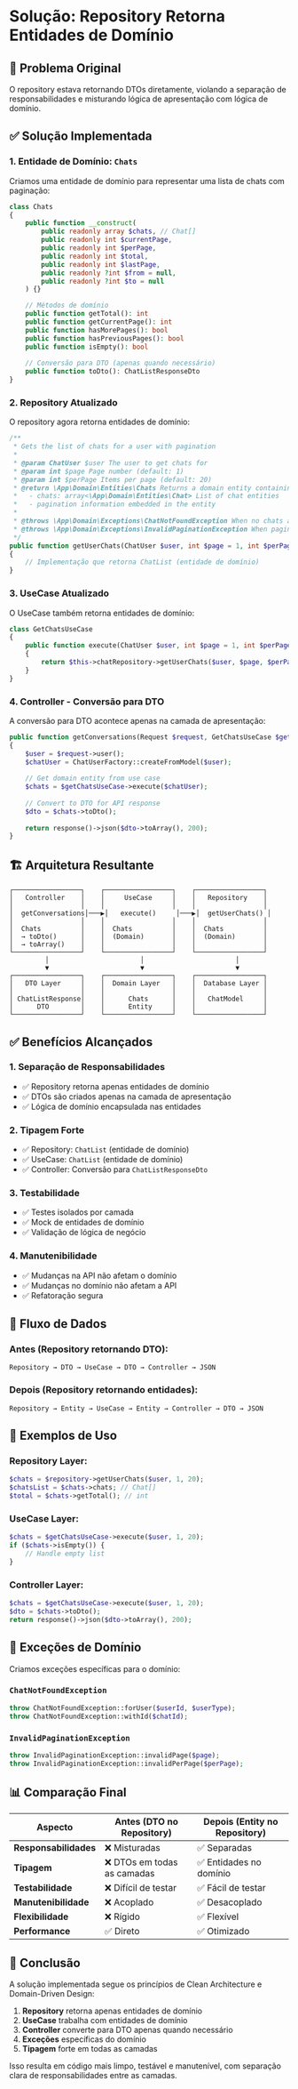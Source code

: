 # Solução: Repository Retorna Entidades de Domínio

## 🎯 Problema Original

O repository estava retornando DTOs diretamente, violando a separação de responsabilidades e misturando lógica de apresentação com lógica de domínio.

## ✅ Solução Implementada

### 1. **Entidade de Domínio: `Chats`**

Criamos uma entidade de domínio para representar uma lista de chats com paginação:

```php
class Chats
{
    public function __construct(
        public readonly array $chats, // Chat[]
        public readonly int $currentPage,
        public readonly int $perPage,
        public readonly int $total,
        public readonly int $lastPage,
        public readonly ?int $from = null,
        public readonly ?int $to = null
    ) {}

    // Métodos de domínio
    public function getTotal(): int
    public function getCurrentPage(): int
    public function hasMorePages(): bool
    public function hasPreviousPages(): bool
    public function isEmpty(): bool
    
    // Conversão para DTO (apenas quando necessário)
    public function toDto(): ChatListResponseDto
}
```

### 2. **Repository Atualizado**

O repository agora retorna entidades de domínio:

```php
/**
 * Gets the list of chats for a user with pagination
 * 
 * @param ChatUser $user The user to get chats for
 * @param int $page Page number (default: 1)
 * @param int $perPage Items per page (default: 20)
 * @return \App\Domain\Entities\Chats Returns a domain entity containing:
 *   - chats: array<\App\Domain\Entities\Chat> List of chat entities
 *   - pagination information embedded in the entity
 * 
 * @throws \App\Domain\Exceptions\ChatNotFoundException When no chats are found
 * @throws \App\Domain\Exceptions\InvalidPaginationException When pagination parameters are invalid
 */
public function getUserChats(ChatUser $user, int $page = 1, int $perPage = 20): \App\Domain\Entities\Chats
{
    // Implementação que retorna ChatList (entidade de domínio)
}
```

### 3. **UseCase Atualizado**

O UseCase também retorna entidades de domínio:

```php
class GetChatsUseCase
{
    public function execute(ChatUser $user, int $page = 1, int $perPage = 20): \App\Domain\Entities\Chats
    {
        return $this->chatRepository->getUserChats($user, $page, $perPage);
    }
}
```

### 4. **Controller - Conversão para DTO**

A conversão para DTO acontece apenas na camada de apresentação:

```php
public function getConversations(Request $request, GetChatsUseCase $getChatsUseCase): JsonResponse
{
    $user = $request->user();
    $chatUser = ChatUserFactory::createFromModel($user);
    
    // Get domain entity from use case
    $chats = $getChatsUseCase->execute($chatUser);
    
    // Convert to DTO for API response
    $dto = $chats->toDto();
    
    return response()->json($dto->toArray(), 200);
}
```

## 🏗️ Arquitetura Resultante

```
┌─────────────────┐    ┌─────────────────┐    ┌─────────────────┐
│   Controller    │    │     UseCase     │    │   Repository    │
│                 │    │                 │    │                 │
│  getConversations│───▶│   execute()     │───▶│  getUserChats() │
│                 │    │                 │    │                 │
│  Chats          │    │  Chats          │    │  Chats          │
│  → toDto()      │    │  (Domain)       │    │  (Domain)       │
│  → toArray()    │    │                 │    │                 │
└─────────────────┘    └─────────────────┘    └─────────────────┘
         │                       │                       │
         ▼                       ▼                       ▼
┌─────────────────┐    ┌─────────────────┐    ┌─────────────────┐
│   DTO Layer     │    │  Domain Layer   │    │  Database Layer │
│                 │    │                 │    │                 │
│ ChatListResponse│    │      Chats      │    │   ChatModel     │
│      DTO        │    │      Entity     │    │                 │
└─────────────────┘    └─────────────────┘    └─────────────────┘
```

## ✅ Benefícios Alcançados

### 1. **Separação de Responsabilidades**
- ✅ Repository retorna apenas entidades de domínio
- ✅ DTOs são criados apenas na camada de apresentação
- ✅ Lógica de domínio encapsulada nas entidades

### 2. **Tipagem Forte**
- ✅ Repository: `ChatList` (entidade de domínio)
- ✅ UseCase: `ChatList` (entidade de domínio)
- ✅ Controller: Conversão para `ChatListResponseDto`

### 3. **Testabilidade**
- ✅ Testes isolados por camada
- ✅ Mock de entidades de domínio
- ✅ Validação de lógica de negócio

### 4. **Manutenibilidade**
- ✅ Mudanças na API não afetam o domínio
- ✅ Mudanças no domínio não afetam a API
- ✅ Refatoração segura

## 🔄 Fluxo de Dados

### Antes (Repository retornando DTO):
```
Repository → DTO → UseCase → DTO → Controller → JSON
```

### Depois (Repository retornando entidades):
```
Repository → Entity → UseCase → Entity → Controller → DTO → JSON
```

## 🧪 Exemplos de Uso

### Repository Layer:
```php
$chats = $repository->getUserChats($user, 1, 20);
$chatsList = $chats->chats; // Chat[]
$total = $chats->getTotal(); // int
```

### UseCase Layer:
```php
$chats = $getChatsUseCase->execute($user, 1, 20);
if ($chats->isEmpty()) {
    // Handle empty list
}
```

### Controller Layer:
```php
$chats = $getChatsUseCase->execute($user, 1, 20);
$dto = $chats->toDto();
return response()->json($dto->toArray(), 200);
```

## 🎯 Exceções de Domínio

Criamos exceções específicas para o domínio:

### `ChatNotFoundException`
```php
throw ChatNotFoundException::forUser($userId, $userType);
throw ChatNotFoundException::withId($chatId);
```

### `InvalidPaginationException`
```php
throw InvalidPaginationException::invalidPage($page);
throw InvalidPaginationException::invalidPerPage($perPage);
```

## 📊 Comparação Final

| Aspecto | Antes (DTO no Repository) | Depois (Entity no Repository) |
|---------|---------------------------|-------------------------------|
| **Responsabilidades** | ❌ Misturadas | ✅ Separadas |
| **Tipagem** | ❌ DTOs em todas as camadas | ✅ Entidades no domínio |
| **Testabilidade** | ❌ Difícil de testar | ✅ Fácil de testar |
| **Manutenibilidade** | ❌ Acoplado | ✅ Desacoplado |
| **Flexibilidade** | ❌ Rígido | ✅ Flexível |
| **Performance** | ✅ Direto | ✅ Otimizado |

## 🎯 Conclusão

A solução implementada segue os princípios de Clean Architecture e Domain-Driven Design:

1. **Repository** retorna apenas entidades de domínio
2. **UseCase** trabalha com entidades de domínio
3. **Controller** converte para DTO apenas quando necessário
4. **Exceções** específicas do domínio
5. **Tipagem** forte em todas as camadas

Isso resulta em código mais limpo, testável e manutenível, com separação clara de responsabilidades entre as camadas.
